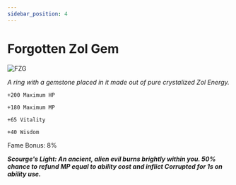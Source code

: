 ```yaml
---
sidebar_position: 4
---
```


# Forgotten Zol Gem

![FZG](https://vwiki.valorserver.com/api/item/picture/forgotten%20zol%20gem)

<i>A ring with a gemstone placed in it made out of pure crystalized Zol Energy.</i>

    +200 Maximum HP
    
    +180 Maximum MP

    +65 Vitality
    
    +40 Wisdom

Fame Bonus: 8%

***Scourge's Light: An ancient, alien evil burns brightly within you. 50% chance to refund MP equal to ability cost and inflict Corrupted for 1s on ability use.***
